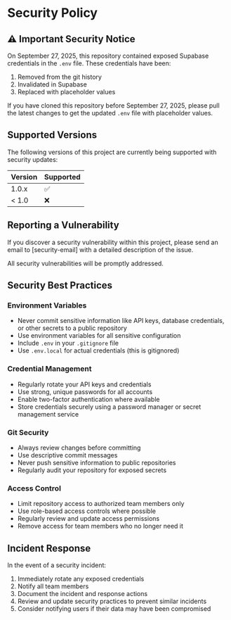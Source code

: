 # Security Policy

## ⚠️ Important Security Notice

On September 27, 2025, this repository contained exposed Supabase credentials in the `.env` file. These credentials have been:

1. Removed from the git history
2. Invalidated in Supabase
3. Replaced with placeholder values

If you have cloned this repository before September 27, 2025, please pull the latest changes to get the updated `.env` file with placeholder values.

## Supported Versions

The following versions of this project are currently being supported with security updates:

| Version | Supported          |
| ------- | ------------------ |
| 1.0.x   | :white_check_mark: |
| < 1.0   | :x:                |

## Reporting a Vulnerability

If you discover a security vulnerability within this project, please send an email to [security-email] with a detailed description of the issue.

All security vulnerabilities will be promptly addressed.

## Security Best Practices

### Environment Variables
- Never commit sensitive information like API keys, database credentials, or other secrets to a public repository
- Use environment variables for all sensitive configuration
- Include `.env` in your `.gitignore` file
- Use `.env.local` for actual credentials (this is gitignored)

### Credential Management
- Regularly rotate your API keys and credentials
- Use strong, unique passwords for all accounts
- Enable two-factor authentication where available
- Store credentials securely using a password manager or secret management service

### Git Security
- Always review changes before committing
- Use descriptive commit messages
- Never push sensitive information to public repositories
- Regularly audit your repository for exposed secrets

### Access Control
- Limit repository access to authorized team members only
- Use role-based access controls where possible
- Regularly review and update access permissions
- Remove access for team members who no longer need it

## Incident Response

In the event of a security incident:

1. Immediately rotate any exposed credentials
2. Notify all team members
3. Document the incident and response actions
4. Review and update security practices to prevent similar incidents
5. Consider notifying users if their data may have been compromised